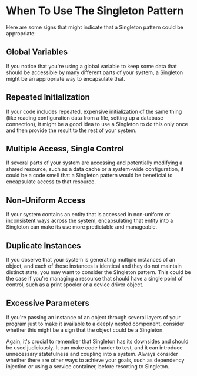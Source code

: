 # When To Use The Singleton Pattern

Here are some signs that might indicate that a Singleton pattern could be appropriate:

## Global Variables

If you notice that you're using a global variable to keep some data that should be accessible by many different parts of your system, a Singleton might be an appropriate way to encapsulate that.

## Repeated Initialization

If your code includes repeated, expensive initialization of the same thing (like reading configuration data from a file, setting up a database connection), it might be a good idea to use a Singleton to do this only once and then provide the result to the rest of your system.

## Multiple Access, Single Control

If several parts of your system are accessing and potentially modifying a shared resource, such as a data cache or a system-wide configuration, it could be a code smell that a Singleton pattern would be beneficial to encapsulate access to that resource.

## Non-Uniform Access

If your system contains an entity that is accessed in non-uniform or inconsistent ways across the system, encapsulating that entity into a Singleton can make its use more predictable and manageable.

## Duplicate Instances

If you observe that your system is generating multiple instances of an object, and each of those instances is identical and they do not maintain distinct state, you may want to consider the Singleton pattern. This could be the case if you're managing a resource that should have a single point of control, such as a print spooler or a device driver object.

## Excessive Parameters

If you're passing an instance of an object through several layers of your program just to make it available to a deeply nested component, consider whether this might be a sign that the object could be a Singleton.

Again, it's crucial to remember that Singleton has its downsides and should be used judiciously. It can make code harder to test, and it can introduce unnecessary statefulness and coupling into a system. Always consider whether there are other ways to achieve your goals, such as dependency injection or using a service container, before resorting to Singleton.
